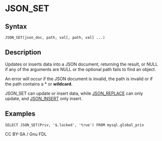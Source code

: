 
# JSON_SET

## Syntax


```
JSON_SET(json_doc, path, val[, path, val] ...)
```

## Description


Updates or inserts data into a JSON document, returning the result, or NULL if any of the arguments are NULL or the optional path fails to find an object.


An error will occur if the JSON document is invalid, the path is invalid or if the path contains a * or **wildcard.**


JSON_SET can update or insert data, while [JSON_REPLACE](json_replace.md) can only update, and [JSON_INSERT](json_insert.md) only insert.


## Examples


```
SELECT JSON_SET(Priv, '$.locked', 'true') FROM mysql.global_priv
```


CC BY-SA / Gnu FDL

